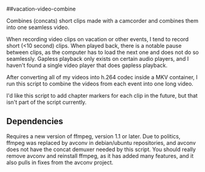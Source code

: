 ##vacation-video-combine

Combines (concats) short clips made with a camcorder and combines them into one seamless video.

When recording video clips on vacation or other events, I tend to record short (<10 second) clips. When played back, there is a notable pause between clips, as the computer has to load the next one and does not do so seamlessly. Gapless playback only exists on certain audio players, and I haven't found a single video player that does gapless playback.

After converting all of my videos into h.264 codec inside a MKV container, I run this script to combine the videos from each event into one long video.

I'd like this script to add chapter markers for each clip in the future, but that isn't part of the script currently.

## Dependencies
Requires a new version of ffmpeg, version 1.1 or later. Due to politics, ffmpeg was replaced by avconv in debian/ubuntu repositories, and avconv does not have the concat demuxer needed by this script. You should really remove avconv and reinstall ffmpeg, as it has added many features, and it also pulls in fixes from the avconv project.
